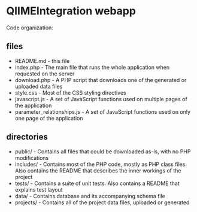 QIIMEIntegration webapp
=======================

Code organization:

files
-------
* README.md - this file
* index.php - The main file that runs the whole application when requested on the server
* download.php - A PHP script that downloads one of the generated or uploaded data files
* style.css - Most of the CSS styling directives
* javascript.js - A set of JavaScript functions used on multiple pages of the application
* parameter_relationships.js - A set of JavaScript functions used on only one page of the application

directories
-------
* public/ - Contains all files that could be downloaded as-is, with no PHP modifications
* includes/ - Contains most of the PHP code, mostly as PHP class files.  Also contains the README that describes the inner workings of the project
* tests/ - Contains a suite of unit tests.  Also contains a README that explains test layout
* data/ - Contains database and its accompanying schema file
* projects/ - Contains all of the project data files, uploaded or generated
